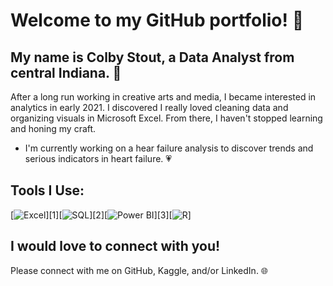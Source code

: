 # Welcome to my GitHub portfolio! :wave:

## My name is Colby Stout, a Data Analyst from central Indiana. :corn:

After a long run working in creative arts and media, I became interested in analytics in early 2021. I discovered I really loved cleaning data and organizing visuals in Microsoft Excel. From there, I haven't stopped learning and honing my craft.

- I'm currently working on a hear failure analysis to discover trends and serious indicators in heart failure. :heartpulse:

## Tools I Use:

[![Excel](https://github.com/colbystout/colbystout/issues/1#issue-1381094090)][1][![SQL](https://github.com/colbystout/colbystout/issues/3#issue-1381098326)][2][![Power BI](https://github.com/colbystout/colbystout/issues/3#issue-1381098326)][3][![R](https://github.com/colbystout/colbystout/issues/4#issue-1381101148)]

## I would love to connect with you!

Please connect with me on GitHub, Kaggle, and/or LinkedIn. :globe_with_meridians:
